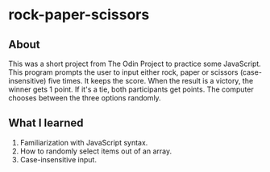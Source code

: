 # rock-paper-scissors

## About
This was a short project from The Odin Project to practice some JavaScript. This program prompts the user to input either rock, paper or scissors (case-insensitive) five times. It keeps the score. When the result is a victory, the winner gets 1 point. If it's a tie, both participants get points. The computer chooses between the three options randomly.

## What I learned
1. Familiarization with JavaScript syntax.
2. How to randomly select items out of an array.
3. Case-insensitive input.
